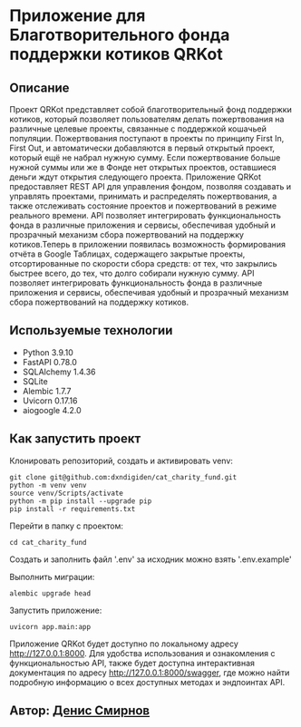 # Приложение для Благотворительного фонда поддержки котиков QRKot

## Описание

Проект QRKot представляет собой благотворительный фонд поддержки котиков, который позволяет пользователям делать пожертвования на различные целевые проекты, связанные с поддержкой кошачьей популяции. Пожертвования поступают в проекты по принципу First In, First Out, и автоматически добавляются в первый открытый проект, который ещё не набрал нужную сумму. Если пожертвование больше нужной суммы или же в Фонде нет открытых проектов, оставшиеся деньги ждут открытия следующего проекта. Приложение QRKot предоставляет REST API для управления фондом, позволяя создавать и управлять проектами, принимать и распределять пожертвования, а также отслеживать состояние проектов и пожертвований в режиме реального времени. API позволяет интегрировать функциональность фонда в различные приложения и сервисы, обеспечивая удобный и прозрачный механизм сбора пожертвований на поддержку котиков.Теперь в приложении появилась возможность формирования отчёта в Google Таблицах, содержащего закрытые проекты, отсортированные по скорости сбора средств: от тех, что закрылись быстрее всего, до тех, что долго собирали нужную сумму. API позволяет интегрировать функциональность фонда в различные приложения и сервисы, обеспечивая удобный и прозрачный механизм сбора пожертвований на поддержку котиков.


## Используемые технологии 

* Python 3.9.10
* FastAPI 0.78.0
* SQLAlchemy 1.4.36
* SQLite
* Alembic 1.7.7
* Uvicorn 0.17.16
* aiogoogle 4.2.0


## Как запустить проект

Клонировать репозиторий, создать и активировать venv:
```
git clone git@github.com:dxndigiden/cat_charity_fund.git
python -m venv venv
source venv/Scripts/activate
python -m pip install --upgrade pip
pip install -r requirements.txt

```
Перейти в папку с проектом:
```
cd cat_charity_fund

```
Создать и заполнить файл '.env'
за исходник можно взять '.env.example'

Выполнить миграции:
```
alembic upgrade head
```

Запустить приложение:
```
uvicorn app.main:app
```


Приложение QRKot будет доступно по локальному адресу http://127.0.0.1:8000. Для удобства использования и ознакомления с функциональностью API, также будет доступна интерактивная документация по адресу http://127.0.0.1:8000/swagger, где можно найти подробную информацию о всех доступных методах и эндпоинтах API.


## Автор: [Денис Смирнов](https://github.com/dxndigiden)